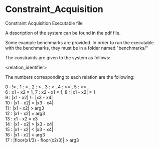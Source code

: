 # Constraint_Acquisition
Constraint Acquisition Executable file

A description of the system can be found in the pdf file.

Some example benchmarks are provided. In order to run the executable with the benchmarks, they must be in a folder named "benchmarks/"

The constraints are given to the system as follows:

<relation_identifier> <variables> <constants>

The numbers corresponding to each relation are the following:
  
0 : != , 1 : = , 2 : > , 3 : < , 4 : >= , 5 : <= , 		
6 : x1 - x2 = 1, 7 : x2 - x1 = 1, 8 : |x1 - x2| = 1		
9 : |x1 - x2| != |x3 - x4|								
10 : |x1 - x2| = |x3 - x4|								
11 : |x1 - x2| > arg3									
12 : |x1 - x2| = arg3									
13 : x1 - x2 = x3									
14 : |x1 - x2| > |x3 - x4|								
15 : |x1 - x2| < |x3 - x4|								
16 : |x1 - x2| < arg3									
17 : |floor(x1/3) - floor(x2/3)| > arg3					
